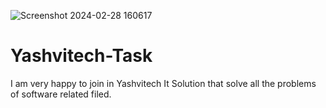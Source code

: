 ![Screenshot 2024-02-28 160617](https://github.com/166712840/Yashvitech-Task/assets/167606902/e2731e97-7f1a-48c2-a360-9c57e21896ad)
# Yashvitech-Task
I am very happy to join in Yashvitech It Solution that solve all the problems of software related filed.
